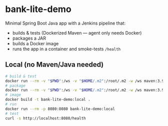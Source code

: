 # bank-lite-demo

Minimal Spring Boot Java app with a Jenkins pipeline that:
- builds & tests (Dockerized Maven — agent only needs Docker)
- packages a JAR
- builds a Docker image
- runs the app in a container and smoke-tests `/health`

## Local (no Maven/Java needed)
```bash
# build & test
docker run --rm -v "$PWD":/ws -v "$HOME/.m2":/root/.m2 -w /ws maven:3.9-eclipse-temurin-17 mvn -B clean verify
# package
docker run --rm -v "$PWD":/ws -v "$HOME/.m2":/root/.m2 -w /ws maven:3.9-eclipse-temurin-17 mvn -q -DskipTests package
# image
docker build -t bank-lite-demo:local .
# run
docker run --rm -p 8080:8080 bank-lite-demo:local
# test
curl -s http://localhost:8080/health
```
